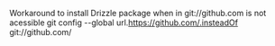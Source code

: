 
Workaround to install Drizzle package when in git://github.com is not acessible
git config --global url.https://github.com/.insteadOf git://github.com/
